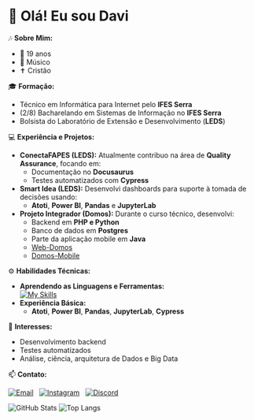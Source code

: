 # 👋 Olá! Eu sou Davi

🎶 **Sobre Mim:**  
- 🎂 19 anos  
- 🎸 Músico  
- ✝ Cristão 

🎓 **Formação:**  
- Técnico em Informática para Internet pelo **IFES Serra**  
- (2/8) Bacharelando em Sistemas de Informação no **IFES Serra**  
- Bolsista do Laboratório de Extensão e Desenvolvimento (**LEDS**)

💻 **Experiência e Projetos:**  
- **ConectaFAPES (LEDS):** Atualmente contribuo na área de **Quality Assurance**, focando em:
  - Documentação no **Docusaurus**  
  - Testes automatizados com **Cypress**  
- **Smart Idea (LEDS):** Desenvolvi dashboards para suporte à tomada de decisões usando:
  - **Atoti**, **Power BI**, **Pandas** e **JupyterLab**  
- **Projeto Integrador (Domos):** Durante o curso técnico, desenvolvi:
  - Backend em **PHP e Python**  
  - Banco de dados em **Postgres**
  - Parte da aplicação mobile em **Java**  
  - [Web-Domos](https://github.com/projintegrador2023/Web-Domos)  
  - [Domos-Mobile](https://github.com/projintegrador2023/Domos-Mobile)  

⚙️ **Habilidades Técnicas:**  
- **Aprendendo as Linguagens e Ferramentas:**  
  [![My Skills](https://skillicons.dev/icons?i=vscode,py,java,mysql,postgres,php,js,cypress,ts,nodejs,html,css,bootstrap,git,github,gitlab,anaconda,androidstudio,docker&perline=10)](https://skillicons.dev)
- **Experiência Básica:**  
  - **Atoti**, **Power BI**, **Pandas**, **JupyterLab**, **Cypress**

🎯 **Interesses:**  
- Desenvolvimento backend  
- Testes automatizados
- Análise, ciência, arquitetura de Dados e Big Data  

📫 **Contato:**   

[![Email](https://img.shields.io/badge/Email-EA4335?style=for-the-badge&logo=gmail&logoColor=white)](mailto:davinunesribeiro@gmail.com) &nbsp;
[![Instagram](https://img.shields.io/badge/Instagram-E4405F?style=for-the-badge&logo=instagram&logoColor=white)](https://instagram.com/balladsofdavi) &nbsp;
[![Discord](https://img.shields.io/badge/Discord-7289DA?style=for-the-badge&logo=discord&logoColor=white)](https://discordapp.com/users/366576220185559040)

![GitHub Stats](https://github-readme-stats.vercel.app/api?username=dnribeiro&show_icons=true&theme=dark&rank_icon=github&include_all_commits=true) 
![Top Langs](https://github-readme-stats.vercel.app/api/top-langs/?username=dnribeiro&layout=donut&theme=dark&count_private=true&token=GH_STATS_TOKEN)
